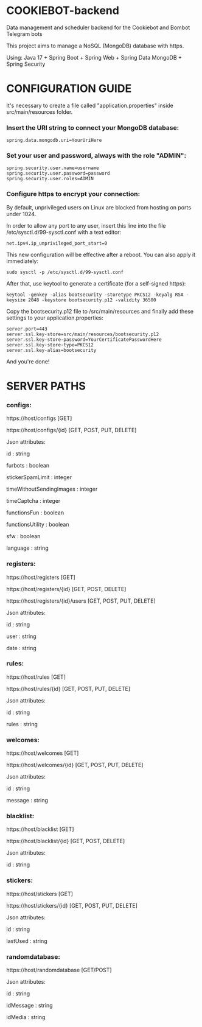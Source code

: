 # COOKIEBOT-backend
Data management and scheduler backend for the Cookiebot and Bombot Telegram bots

This project aims to manage a NoSQL (MongoDB) database with https.

Using: Java 17 + Spring Boot + Spring Web + Spring Data MongoDB + Spring Security

# CONFIGURATION GUIDE

It's necessary to create a file called "application.properties" inside src/main/resources folder.

### Insert the URI string to connect your MongoDB database:

	spring.data.mongodb.uri=YourUriHere


### Set your user and password, always with the role "ADMIN":

	spring.security.user.name=username
	spring.security.user.password=password
	spring.security.user.roles=ADMIN

### Configure https to encrypt your connection:

By default, unprivileged users on Linux are blocked from hosting on ports under 1024.

In order to allow any port to any user, insert this line into the file /etc/sysctl.d/99-sysctl.conf with a text editor:

	net.ipv4.ip_unprivileged_port_start=0
	
This new configuration will be effective after a reboot. You can also apply it immediately:
	
	sudo sysctl -p /etc/sysctl.d/99-sysctl.conf
	
After that, use keytool to generate a certificate (for a self-signed https):

	keytool -genkey -alias bootsecurity -storetype PKCS12 -keyalg RSA -keysize 2048 -keystore bootsecurity.p12 -validity 36500
	
Copy the bootsecurity.p12 file to /src/main/resources and finally add these settings to your application.properties:

	server.port=443
	server.ssl.key-store=src/main/resources/bootsecurity.p12
	server.ssl.key-store-password=YourCertificatePasswordHere
	server.ssl.key-store-type=PKCS12
	server.ssl.key-alias=bootsecurity

And you're done!

# SERVER PATHS
### configs:

https://host/configs [GET]

https://host/configs/{id} [GET, POST, PUT, DELETE] 

Json attributes:

id : string 

furbots : boolean

stickerSpamLimit : integer

timeWithoutSendingImages : integer

timeCaptcha : integer

functionsFun : boolean

functionsUtility : boolean

sfw : boolean

language : string

### registers:

https://host/registers [GET]

https://host/registers/{id} [GET, POST, DELETE]

https://host/registers/{id}/users [GET, POST, PUT, DELETE]

Json attributes:

id : string

user : string

date : string

### rules:

https://host/rules [GET]

https://host/rules/{id} [GET, POST, PUT, DELETE]

Json attributes:

id : string

rules : string


### welcomes:

https://host/welcomes [GET]

https://host/welcomes/{id} [GET, POST, PUT, DELETE]

Json attributes:

id : string

message : string

### blacklist:

https://host/blacklist [GET]

https://host/blacklist/{id} [GET, POST, DELETE]

Json attributes:

id : string

### stickers:

https://host/stickers [GET]

https://host/stickers/{id} [GET, POST, PUT, DELETE]

Json attributes:

id : string

lastUsed : string

### randomdatabase:

https://host/randomdatabase [GET/POST]

Json attributes:

id : string

idMessage : string

idMedia : string